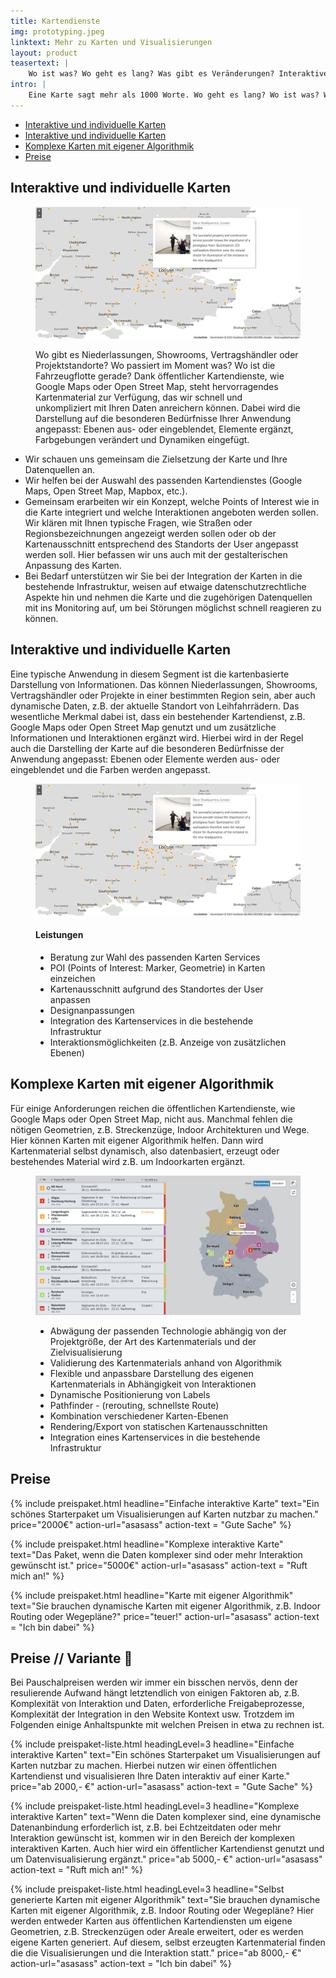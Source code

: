 ```yaml
---
title: Kartendienste
img: prototyping.jpeg
linktext: Mehr zu Karten und Visualisierungen
layout: product
teasertext: |
    Wo ist was? Wo geht es lang? Was gibt es Veränderungen? Interaktive Kartendarstellungen sind interessant und hilfreich und vorallem schnell und intuitiv erfassbar. Komplexe Daten und Sachverhalte werden über die Visualisierung greibar. Egal, ob Sie sich für eine flexible Darstellung von eigenem Kartenmaterial oder die Anreicherung von öffentlichen Karten mit Ihren unternehmens-spezifische Datenpunkte entscheiden: Wir helfen gerne Ihre Daten sicht- und erfahrbar zu machen.
intro: |
    Eine Karte sagt mehr als 1000 Worte. Wo geht es lang? Wo ist was? Wo gibt es Veränderungen? Interaktive Karten geben intuitiv und schnell Orientierung und Überblick. Wir machen aus Daten Karten.
---
```


<section id="topiclist">
    <ul>
        <li><a href="#paragraph_1">Interaktive und individuelle Karten</a></li>
        <li><a href="#paragraph_2">Interaktive und individuelle Karten</a></li>
        <li><a href="#paragraph_3">Komplexe Karten mit eigener Algorithmik</a></li>
        <li><a href="#paragraph_4">Preise</a></li>
    </ul>
</section>

<section id="paragraph_1">

<h2>Interaktive und individuelle Karten</h2>

<figure data-columns="2" class="smaltext">
    <img data-height="full" src="./images/erco-karten.jpg" alt="Interaktive und individuelle Karten">
    <figcaption>
        <div class="limited-box" data-box-width="m">
            <p>Wo gibt es Niederlassungen, Showrooms, Vertragshändler oder Projektstandorte? Wo passiert im Moment was? Wo ist die Fahrzeugflotte gerade?
                Dank öffentlicher Kartendienste, wie Google Maps oder Open Street Map, steht hervorragendes Kartenmaterial zur Verfügung, das wir schnell und unkompliziert mit Ihren Daten anreichern können.
                Dabei wird die Darstellung auf die besonderen Bedürfnisse Ihrer Anwendung angepasst: Ebenen aus- oder eingeblendet, Elemente ergänzt, Farbgebungen verändert und Dynamiken eingefügt.</p>
        </div>
    </figcaption>
</figure>

<ul class="steps smalltext" data-box-width="l">
<li>Wir schauen uns gemeinsam die Zielsetzung der Karte und Ihre Datenquellen an.</li>
<li>Wir helfen bei der Auswahl des passenden Kartendienstes (Google Maps, Open Street Map, Mapbox, etc.).</li>
<li>Gemeinsam erarbeiten wir ein Konzept, welche Points of Interest wie in die Karte integriert und welche Interaktionen angeboten werden sollen. Wir klären mit Ihnen typische Fragen, wie Straßen oder Regionsbezeichnungen angezeigt werden sollen oder ob der Kartenausschnitt entsprechend des Standorts der User angepasst werden soll. Hier befassen wir uns auch mit der gestalterischen Anpassung des Karten.</li>
<li>Bei Bedarf unterstützen wir Sie bei der Integration der Karten in die bestehende Infrastruktur, weisen auf etwaige datenschutzrechtliche Aspekte hin und nehmen die Karte und die zugehörigen Datenquellen mit ins Monitoring auf, um bei Störungen möglichst schnell reagieren zu können.</li>
</ul>

</section>

<section id="paragraph_2">

<h2>Interaktive und individuelle Karten</h2>


<div class="limited-box" data-box-width="m">
<p>Eine typische Anwendung in diesem Segment ist die kartenbasierte Darstellung von Informationen. Das können Niederlassungen, Showrooms, Vertragshändler oder Projekte in einer bestimmten Region sein, aber auch dynamische Daten, z.B. der aktuelle Standort von Leihfahrrädern. Das wesentliche Merkmal dabei ist, dass ein bestehender Kartendienst, z.B. Google Maps oder Open Street Map genutzt und um zusätzliche Informationen und Interaktionen ergänzt wird. Hierbei wird in der Regel auch die Darstelling der Karte auf die besonderen Bedürfnisse der Anwendung angepasst: Ebenen oder Elemente werden aus- oder eingeblendet und die Farben werden angepasst.</p>
</div>

<figure data-columns="2" class="smalltext">
    <img src="./images/erco-karten.jpg" alt="Interaktive und individuelle Karten">
    <figcaption>
        <h4>Leistungen</h4>
        <ul>
            <li>Beratung zur Wahl des passenden Karten Services</li>
            <li>POI (Points of Interest: Marker, Geometrie) in Karten einzeichen</li>
            <li>Kartenausschnitt aufgrund des Standortes der User anpassen</li>
            <li>Designanpassungen</li>
            <li>Integration des Kartenservices in die bestehende Infrastruktur</li>
            <li>Interaktionsmöglichkeiten (z.B. Anzeige von zusätzlichen Ebenen)</li>
        </ul>
    </figcaption>
</figure>

</section>

<section id="paragraph_3">

<h2>Komplexe Karten mit eigener Algorithmik</h2>

<div class="limited-box" data-box-width="m">
<p>Für einige Anforderungen reichen die öffentlichen Kartendienste, wie Google Maps oder Open Street Map, nicht aus. Manchmal fehlen die nötigen Geometrien, z.B. Streckenzüge, Indoor Architekturen und Wege. Hier können Karten mit eigener Algorithmik helfen. Dann wird Kartenmaterial selbst dynamisch, also datenbasiert, erzeugt oder bestehendes Material wird z.B. um Indoorkarten ergänzt. </p>
</div>

<figure data-columns="2" class="smalltext">
    <img src="./images/stoerungskarte.jpg" alt="Interaktive und individuelle Karten">
    <figcaption>
        <ul>
            <li>Abwägung der passenden Technologie abhängig von der Projektgröße, der Art des Kartenmaterials und der Zielvisualisierung</li>
            <li>Validierung des Kartenmaterials anhand von Algorithmik</li>
            <li>Flexible und anpassbare Darstellung des eigenen Kartenmaterials in Abhängigkeit von Interaktionen</li>
            <li>Dynamische Positionierung von Labels</li>
            <li>Pathfinder - (rerouting, schnellste Route)</li>
            <li>Kombination verschiedener Karten-Ebenen</li>
            <li>Rendering/Export von statischen Kartenausschnitten</li>
            <li>Integration eines Kartenservices in die bestehende Infrastruktur</li>
        </ul>
    </figcaption>
</figure>

</section>
<section class="is-light" id="paragraph_4">

<h2>Preise</h2>

<div class="grid limited-box" data-box-width="xl" data-col-width="xs" data-col-gap="s">
{% include preispaket.html 
    headline="Einfache interaktive Karte" 
    text="Ein schönes Starterpaket um Visualisierungen auf Karten nutzbar zu machen."
    price="2000€"
    action-url="asasass" 
    action-text = "Gute Sache" %}

{% include preispaket.html 
    headline="Komplexe interaktive Karte" 
    text="Das Paket, wenn die Daten komplexer sind oder mehr Interaktion gewünscht ist."
    price="5000€"
    action-url="asasass" 
    action-text = "Ruft mich an!" %}

{% include preispaket.html 
    headline="Karte mit eigener Algorithmik" 
    text="Sie brauchen dynamische Karten mit eigener Algorithmik, z.B. Indoor Routing oder Wegepläne?"
    price="teuer!"
    action-url="asasass" 
    action-text = "Ich bin dabei" %}
</div>

</section>

<section class="is-light">

<h2>Preise // Variante 👻</h2>

<div class="limited-box" data-box-width="m">
<p>Bei Pauschalpreisen werden wir immer ein bisschen nervös, denn der resulierende Aufwand hängt letztendlich von einigen Faktoren ab, z.B. Komplexität von Interaktion und Daten, erforderliche Freigabeprozesse, Komplexität der Integration in den Website Kontext usw. Trotzdem im Folgenden einige Anhaltspunkte mit welchen Preisen in etwa zu rechnen ist.</p>
</div>

<div class="price-list">
{% include preispaket-liste.html 
    headingLevel=3
    headline="Einfache interaktive Karten" 
    text="Ein schönes Starterpaket um Visualisierungen auf Karten nutzbar zu machen. Hierbei nutzen wir einen öffentlichen Kartendienst und visualisieren Ihre Daten interaktiv auf einer Karte."
    price="ab 2000,- €"
    action-url="asasass" 
    action-text = "Gute Sache" %}

{% include preispaket-liste.html 
    headingLevel=3
    headline="Komplexe interaktive Karten" 
    text="Wenn die Daten komplexer sind, eine dynamische Datenanbindung erforderlich ist, z.B. bei Echtzeitdaten oder mehr Interaktion gewünscht ist, kommen wir in den Bereich der komplexen interaktiven Karten. Auch hier wird ein öffentlicher Kartendienst genutzt und um Datenvisualisierung ergänzt."
    price="ab 5000,- €"
    action-url="asasass" 
    action-text = "Ruft mich an!" %}

{% include preispaket-liste.html 
    headingLevel=3
    headline="Selbst generierte Karten mit eigener Algorithmik" 
    text="Sie brauchen dynamische Karten mit eigener Algorithmik, z.B. Indoor Routing oder Wegepläne? Hier werden entweder Karten aus öffentlichen Kartendiensten um eigene Geometrien, z.B. Streckenzügen oder Areale erweitert, oder es werden eigene Karten generiert. Auf diesem, selbst erzeugten Kartenmaterial finden die die Visualisierungen und die Interaktion statt."
    price="ab 8000,- €"
    action-url="asasass" 
    action-text = "Ich bin dabei" %}
</div>


</section>
